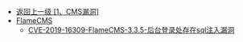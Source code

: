 - [返回上一级 [1、CMS漏洞]](/1、CMS漏洞)
- [FlameCMS](/1、CMS漏洞/FlameCMS/)
  - [CVE-2019-16309-FlameCMS-3.3.5-后台登录处存在sql注入漏洞](/1、CMS漏洞/FlameCMS/CVE-2019-16309-FlameCMS-3.3.5-后台登录处存在sql注入漏洞.md)
